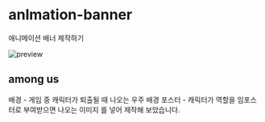 # anlmation-banner
애니메이션 배너 제작하기


![preview](https://user-images.githubusercontent.com/105402450/174235516-691ce114-6033-4aa6-a82c-33956465f242.JPG)
## among us
배경 - 게임 중 캐릭터가 퇴출될 때 나오는 우주 배경
포스터 - 캐릭터가 역할을 임포스터로 부여받으면 나오는 이미지
를 넣어 제작해 보았습니다.
